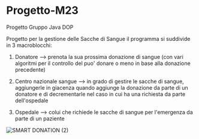 # Progetto-M23
Progetto Gruppo Java DOP

Progetto per la gestione delle Sacche di Sangue
il programma si suddivide in 3 macroblocchi:

1. Donatore --> prenota la sua prossima donazione di sangue (con vari algoritmi per il controllo del puo' donare o meno in base alla donazione precedente)

2. Centro nazionale sangue --> in grado di gestire le sacche di sangue, aggiungerle in giacenza quando aggiunge la donazione da parte di un donatore e di decrementarle nel caso in cui ha una richiesta da parte dell'ospedale

3. Ospedale --> colui che richiede le sacche di sangue per l'emergenza da parte di un paziente


![SMART DONATION (2)](https://user-images.githubusercontent.com/119682927/222129323-b6d0f9aa-ecd1-4b6f-a8d7-f1450dfa2a33.png)
